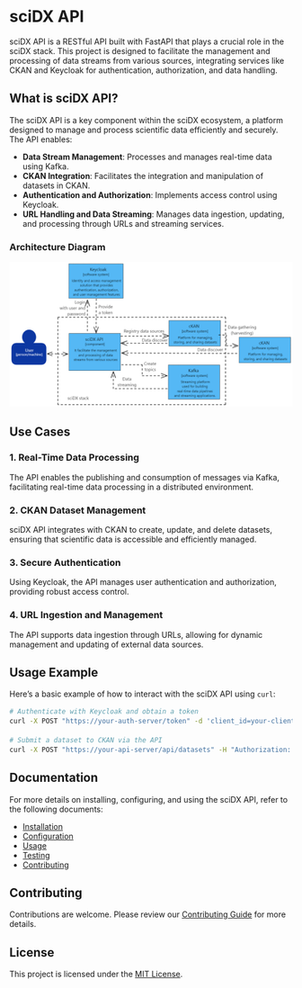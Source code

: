 # sciDX API

sciDX API is a RESTful API built with FastAPI that plays a crucial role in the sciDX stack. This project is designed to facilitate the management and processing of data streams from various sources, integrating services like CKAN and Keycloak for authentication, authorization, and data handling.

## What is sciDX API?

The sciDX API is a key component within the sciDX ecosystem, a platform designed to manage and process scientific data efficiently and securely. The API enables:

- **Data Stream Management**: Processes and manages real-time data using Kafka.
- **CKAN Integration**: Facilitates the integration and manipulation of datasets in CKAN.
- **Authentication and Authorization**: Implements access control using Keycloak.
- **URL Handling and Data Streaming**: Manages data ingestion, updating, and processing through URLs and streaming services.

### Architecture Diagram

![Architecture Diagram](docs/images/scidx-api.excalidraw.png)

## Use Cases

### 1. Real-Time Data Processing
The API enables the publishing and consumption of messages via Kafka, facilitating real-time data processing in a distributed environment.

### 2. CKAN Dataset Management
sciDX API integrates with CKAN to create, update, and delete datasets, ensuring that scientific data is accessible and efficiently managed.

### 3. Secure Authentication
Using Keycloak, the API manages user authentication and authorization, providing robust access control.

### 4. URL Ingestion and Management
The API supports data ingestion through URLs, allowing for dynamic management and updating of external data sources.

## Usage Example

Here’s a basic example of how to interact with the sciDX API using `curl`:

```bash
# Authenticate with Keycloak and obtain a token
curl -X POST "https://your-auth-server/token" -d 'client_id=your-client-id&client_secret=your-client-secret&grant_type=client_credentials'

# Submit a dataset to CKAN via the API
curl -X POST "https://your-api-server/api/datasets" -H "Authorization: Bearer your-token" -d '{"name": "example-dataset", "url": "https://example.com/data.csv"}'
```

## Documentation

For more details on installing, configuring, and using the sciDX API, refer to the following documents:

- [Installation](docs/installation.md)
- [Configuration](docs/configuration.md)
- [Usage](docs/usage.md)
- [Testing](docs/testing.md)
- [Contributing](docs/contributing.md)

## Contributing

Contributions are welcome. Please review our [Contributing Guide](docs/contributing.md) for more details.

## License

This project is licensed under the [MIT License](LICENSE).
